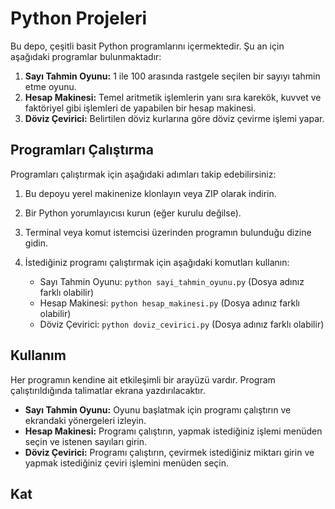 # Python Projeleri

Bu depo, çeşitli basit Python programlarını içermektedir. Şu an için aşağıdaki programlar bulunmaktadır:

1.  **Sayı Tahmin Oyunu:** 1 ile 100 arasında rastgele seçilen bir sayıyı tahmin etme oyunu.
2.  **Hesap Makinesi:** Temel aritmetik işlemlerin yanı sıra karekök, kuvvet ve faktöriyel gibi işlemleri de yapabilen bir hesap makinesi.
3.  **Döviz Çevirici:** Belirtilen döviz kurlarına göre döviz çevirme işlemi yapar.

## Programları Çalıştırma

Programları çalıştırmak için aşağıdaki adımları takip edebilirsiniz:

1.  Bu depoyu yerel makinenize klonlayın veya ZIP olarak indirin.
2.  Bir Python yorumlayıcısı kurun (eğer kurulu değilse).
3.  Terminal veya komut istemcisi üzerinden programın bulunduğu dizine gidin.
4.  İstediğiniz programı çalıştırmak için aşağıdaki komutları kullanın:

    -   Sayı Tahmin Oyunu: `python sayi_tahmin_oyunu.py` (Dosya adınız farklı olabilir)
    -   Hesap Makinesi: `python hesap_makinesi.py` (Dosya adınız farklı olabilir)
    -   Döviz Çevirici: `python doviz_cevirici.py` (Dosya adınız farklı olabilir)

## Kullanım

Her programın kendine ait etkileşimli bir arayüzü vardır. Program çalıştırıldığında talimatlar ekrana yazdırılacaktır.

-   **Sayı Tahmin Oyunu:** Oyunu başlatmak için programı çalıştırın ve ekrandaki yönergeleri izleyin.
-   **Hesap Makinesi:** Programı çalıştırın, yapmak istediğiniz işlemi menüden seçin ve istenen sayıları girin.
-   **Döviz Çevirici:** Programı çalıştırın, çevirmek istediğiniz miktarı girin ve yapmak istediğiniz çeviri işlemini menüden seçin.

## Kat
